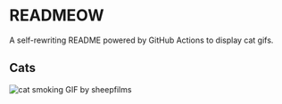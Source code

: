 # READMEOW

A self-rewriting README powered by GitHub Actions to display cat gifs.

## Cats

![cat smoking GIF by sheepfilms](https://media0.giphy.com/media/l0ExdMHUDKteztyfe/200.gif?cid=9acd02dao38f2hdqlgpmlri0sul8bwvd7p9k98i3v5ovdg0b&ep=v1_gifs_search&rid=200.gif&ct=g)
